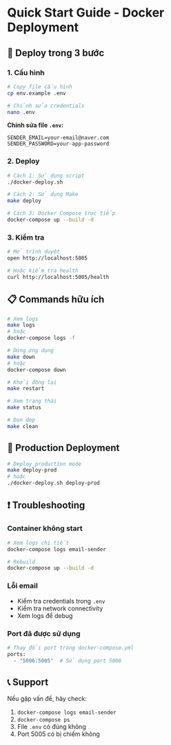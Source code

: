 # Quick Start Guide - Docker Deployment

## 🚀 Deploy trong 3 bước

### 1. Cấu hình
```bash
# Copy file cấu hình
cp env.example .env

# Chỉnh sửa credentials
nano .env
```

**Chỉnh sửa file `.env`:**
```env
SENDER_EMAIL=your-email@naver.com
SENDER_PASSWORD=your-app-password
```

### 2. Deploy
```bash
# Cách 1: Sử dụng script
./docker-deploy.sh

# Cách 2: Sử dụng Make
make deploy

# Cách 3: Docker Compose trực tiếp
docker-compose up --build -d
```

### 3. Kiểm tra
```bash
# Mở trình duyệt
open http://localhost:5005

# Hoặc kiểm tra health
curl http://localhost:5005/health
```

## 📋 Commands hữu ích

```bash
# Xem logs
make logs
# hoặc
docker-compose logs -f

# Dừng ứng dụng
make down
# hoặc
docker-compose down

# Khởi động lại
make restart

# Xem trạng thái
make status

# Dọn dẹp
make clean
```

## 🔧 Production Deployment

```bash
# Deploy production mode
make deploy-prod
# hoặc
./docker-deploy.sh deploy-prod
```

## ❗ Troubleshooting

### Container không start
```bash
# Xem logs chi tiết
docker-compose logs email-sender

# Rebuild
docker-compose up --build -d
```

### Lỗi email
- Kiểm tra credentials trong `.env`
- Kiểm tra network connectivity
- Xem logs để debug

### Port đã được sử dụng
```bash
# Thay đổi port trong docker-compose.yml
ports:
  - "5006:5005"  # Sử dụng port 5006
```

## 📞 Support

Nếu gặp vấn đề, hãy check:
1. `docker-compose logs email-sender`
2. `docker-compose ps`
3. File `.env` có đúng không
4. Port 5005 có bị chiếm không
